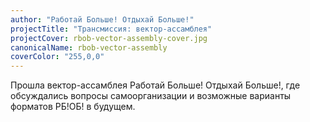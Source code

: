 ```yaml
---
author: "Работай Больше! Отдыхай Больше!"
projectTitle: "Трансмиссия: вектор-ассамблея"
projectCover: rbob-vector-assembly-cover.jpg
canonicalName: rbob-vector-assembly
coverColor: "255,0,0"
---
```


Прошла вектор-ассамблея Работай Больше! Отдыхай Больше!, где обсуждались вопросы самоорганизации и возможные варианты форматов РБ!ОБ! в будущем.
